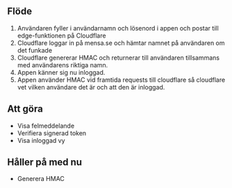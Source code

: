 ## Flöde

1. Användaren fyller i användarnamn och lösenord i appen och postar till edge-funktionen på Cloudflare
2. Cloudflare loggar in på mensa.se och hämtar namnet på användaren om det funkade
3. Cloudflare genererar HMAC och returnerar till användaren tillsammans med användarens riktiga namn.
4. Appen känner sig nu inloggad.
5. Appen använder HMAC vid framtida requests till cloudflare så cloudflare vet vilken användare det är och att den är inloggad.

## Att göra

- Visa felmeddelande
- Verifiera signerad token
- Visa inloggad vy 

## Håller på med nu

- Generera HMAC